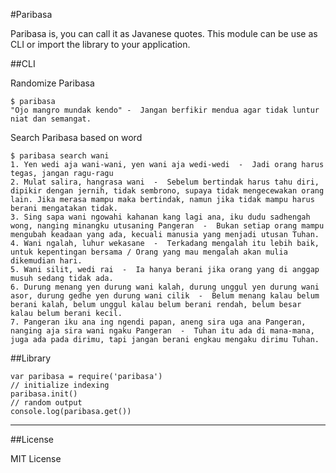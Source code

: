#Paribasa

Paribasa is, you can call it as Javanese quotes. This module can be use as CLI or import the library to your application.

##CLI

Randomize Paribasa

```
$ paribasa
"Ojo mangro mundak kendo" -  Jangan berfikir mendua agar tidak luntur niat dan semangat.
```

Search Paribasa based on word

```
$ paribasa search wani
1. Yen wedi aja wani-wani, yen wani aja wedi-wedi  -  Jadi orang harus tegas, jangan ragu-ragu
2. Mulat salira, hangrasa wani  -  Sebelum bertindak harus tahu diri, dipikir dengan jernih, tidak sembrono, supaya tidak mengecewakan orang lain. Jika merasa mampu maka bertindak, namun jika tidak mampu harus berani mengatakan tidak.
3. Sing sapa wani ngowahi kahanan kang lagi ana, iku dudu sadhengah wong, nanging minangku utusaning Pangeran  -  Bukan setiap orang mampu mengubah keadaan yang ada, kecuali manusia yang menjadi utusan Tuhan.
4. Wani ngalah, luhur wekasane  -  Terkadang mengalah itu lebih baik, untuk kepentingan bersama / Orang yang mau mengalah akan mulia dikemudian hari.
5. Wani silit, wedi rai  -  Ia hanya berani jika orang yang di anggap musuh sedang tidak ada.
6. Durung menang yen durung wani kalah, durung unggul yen durung wani asor, durung gedhe yen durung wani cilik  -  Belum menang kalau belum berani kalah, belum unggul kalau belum berani rendah, belum besar kalau belum berani kecil.
7. Pangeran iku ana ing ngendi papan, aneng sira uga ana Pangeran, nanging aja sira wani ngaku Pangeran  -  Tuhan itu ada di mana-mana, juga ada pada dirimu, tapi jangan berani engkau mengaku dirimu Tuhan.
```

##Library

```
var paribasa = require('paribasa')
// initialize indexing
paribasa.init()
// random output
console.log(paribasa.get())
```

---

##License 

MIT License
